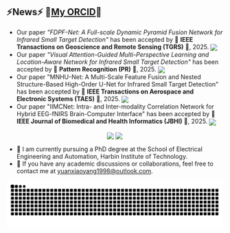 ## ⚡News⚡ 🔭[My ORCID](https://orcid.org/0000-0003-2936-146X)🔭
* Our paper *"FDPF-Net: A Full-scale Dynamic Pyramid Fusion Network for Infrared Small Target Detection"* has been accepted by 🎯 **IEEE Transactions on Geoscience and Remote Sensing (TGRS)** 🎯, 2025.  <img src="https://img.shields.io/badge/IEEE%20TGRS-2025%20Accepted-darkred?style=flat&logo=ieee&logoColor=white" width="150" style="vertical-align: middle;" />
* Our paper *"Visual Attention-Guided Multi-Perspective Learning and Location-Aware Network for Infrared Small Target Detection"* has been accepted by 🎯 **Pattern Recognition (PR)** 🎯, 2025.  <img src="https://img.shields.io/badge/Elsevier%20PR-2025%20Accepted-darkred?style=flat&logo=elsevier&logoColor=white" width="150" style="vertical-align: middle;" />
* Our paper "MNHU-Net: A Multi-Scale Feature Fusion and Nested Structure-Based High-Order U-Net for Infrared Small Target Detection" has been accepted by 🎯 **IEEE Transactions on Aerospace and Electronic Systems (TAES)** 🎯, 2025.  <img src="https://img.shields.io/badge/IEEE%20TAES-2025%20Accepted-darkred?style=flat&logo=ieee&logoColor=white" width="150" style="vertical-align: middle;" />
* Our paper "IIMCNet: Intra- and Inter-modality Correlation Network for Hybrid EEG-fNIRS Brain-Computer Interface" has been accepted by 🎯 **IEEE Journal of Biomedical and Health Informatics (JBHI)** 🎯, 2025.  <img src="https://img.shields.io/badge/IEEE%20JBHI-2025%20Accepted-darkred?style=flat&logo=ieee&logoColor=white" width="150" style="vertical-align: middle;" />
<p align="center">
  <img src="https://github-readme-stats.vercel.app/api?username=Y-xiaoyang&show_icons=true&theme=merko&count_private=true&hide=prs" style="vertical-align: middle;width: 450px;" />
  <img src="https://github-immortality.vercel.app/api?username=Y-xiaoyang" style="vertical-align: middle;width: 370px;" />
</p>

- 🌱 I am currently pursuing a PhD degree at the School of Electrical Engineering and Automation, Harbin Institute of Technology.
- 👯 If you have any academic discussions or collaborations, feel free to contact me at yuanxiaoyang1998@outlook.com.

<picture>
  <source media="(prefers-color-scheme: dark)" srcset="https://raw.githubusercontent.com/Peter-JXL/Peter-JXL/output/github-contribution-grid-snake-dark.svg">
  <source media="(prefers-color-scheme: light)" srcset="https://raw.githubusercontent.com/Peter-JXL/Peter-JXL/output/github-contribution-grid-snake.svg">
  <img alt="github contribution grid snake animation" src="https://raw.githubusercontent.com/Y-xiaoyang/Y-xiaoyang/output/github-contribution-grid-snake.svg">
</picture>

